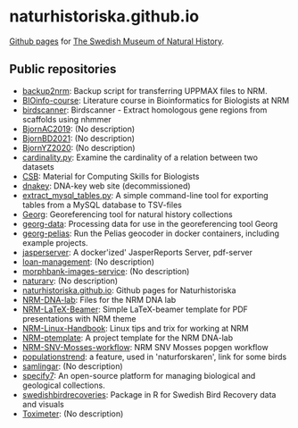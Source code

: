 # naturhistoriska.github.io

[Github pages](https://naturhistoriska.github.io) for [The Swedish Museum of Natural History](https://www.nrm.se).

## Public repositories

- [backup2nrm](https://github.com/Naturhistoriska/backup2nrm): Backup script for transferring UPPMAX files to NRM.
- [BIOinfo-course](https://github.com/Naturhistoriska/BIOinfo-course): Literature course in Bioinformatics for Biologists at NRM
- [birdscanner](https://github.com/Naturhistoriska/birdscanner): Birdscanner - Extract homologous gene regions from scaffolds using nhmmer
- [BjornAC2019](https://github.com/Naturhistoriska/BjornAC2019): (No description)
- [BjornBD2021](https://github.com/Naturhistoriska/BjornBD2021): (No description)
- [BjornYZ2020](https://github.com/Naturhistoriska/BjornYZ2020): (No description)
- [cardinality.py](https://github.com/Naturhistoriska/cardinality.py): Examine the cardinality of a relation between two datasets
- [CSB](https://github.com/Naturhistoriska/CSB): Material for Computing Skills for Biologists
- [dnakey](https://github.com/Naturhistoriska/dnakey): DNA-key web site (decommissioned)
- [extract_mysql_tables.py](https://github.com/Naturhistoriska/extract_mysql_tables.py): A simple command-line tool for exporting tables from a MySQL database to TSV-files
- [Georg](https://github.com/Naturhistoriska/Georg): Georeferencing tool for natural history collections
- [georg-data](https://github.com/Naturhistoriska/georg-data): Processing data for use in the georeferencing tool Georg
- [georg-pelias](https://github.com/Naturhistoriska/georg-pelias): Run the Pelias geocoder in docker containers, including example projects.
- [jasperserver](https://github.com/Naturhistoriska/jasperserver): A docker'ized' JasperReports Server, pdf-server
- [loan-management](https://github.com/Naturhistoriska/loan-management): (No description)
- [morphbank-images-service](https://github.com/Naturhistoriska/morphbank-images-service): (No description)
- [naturarv](https://github.com/Naturhistoriska/naturarv): (No description)
- [naturhistoriska.github.io](https://github.com/Naturhistoriska/naturhistoriska.github.io): Github pages for Naturhistoriska
- [NRM-DNA-lab](https://github.com/Naturhistoriska/NRM-DNA-lab): Files for the NRM DNA lab
- [NRM-LaTeX-Beamer](https://github.com/Naturhistoriska/NRM-LaTeX-Beamer): Simple LaTeX-beamer template for PDF presentations with NRM theme
- [NRM-Linux-Handbook](https://github.com/Naturhistoriska/NRM-Linux-Handbook): Linux tips and trix for working at NRM
- [NRM-ptemplate](https://github.com/Naturhistoriska/NRM-ptemplate): A project template for the NRM DNA-lab
- [NRM-SNV-Mosses-workflow](https://github.com/Naturhistoriska/NRM-SNV-Mosses-workflow): NRM SNV Mosses popgen workflow
- [populationstrend](https://github.com/Naturhistoriska/populationstrend): a feature, used in 'naturforskaren', link for some birds
- [samlingar](https://github.com/Naturhistoriska/samlingar): (No description)
- [specify7](https://github.com/Naturhistoriska/specify7): An open-source platform for managing biological and geological collections.
- [swedishbirdrecoveries](https://github.com/Naturhistoriska/swedishbirdrecoveries): Package in R for Swedish Bird Recovery data and visuals
- [Toximeter](https://github.com/Naturhistoriska/Toximeter): (No description)
